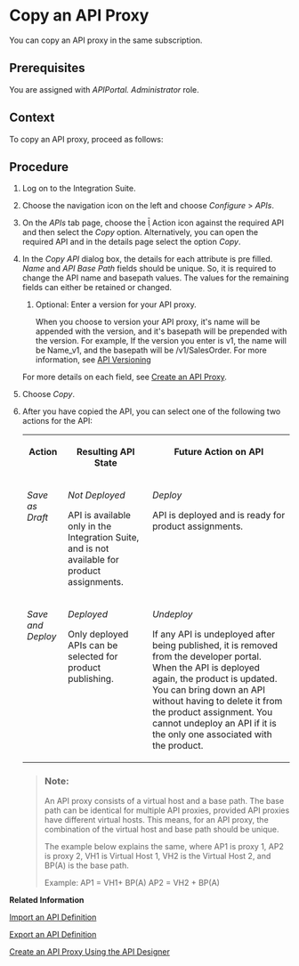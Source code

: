 <!-- loio23974d6325c14d82bd2872c3050359e7 -->

<link rel="stylesheet" type="text/css" href="../css/sap-icons.css"/>

# Copy an API Proxy

You can copy an API proxy in the same subscription.



<a name="loio23974d6325c14d82bd2872c3050359e7__prereq_rnp_v53_b2b"/>

## Prerequisites

You are assigned with *APIPortal. Administrator* role.



<a name="loio23974d6325c14d82bd2872c3050359e7__context_snp_v53_b2b"/>

## Context

To copy an API proxy, proceed as follows:



<a name="loio23974d6325c14d82bd2872c3050359e7__steps_tnp_v53_b2b"/>

## Procedure

1.  Log on to the Integration Suite.

2.  Choose the navigation icon on the left and choose *Configure* \> *APIs*.

3.  On the *APIs* tab page, choose the <span class="SAP-icons-V5"></span> Action icon against the required API and then select the *Copy* option. Alternatively, you can open the required API and in the details page select the option *Copy*.

4.  In the *Copy API* dialog box, the details for each attribute is pre filled. *Name* and *API Base Path* fields should be unique. So, it is required to change the API name and basepath values. The values for the remaining fields can either be retained or changed.

    1.  Optional: Enter a version for your API proxy.

        When you choose to version your API proxy, it's name will be appended with the version, and it's basepath will be prepended with the version. For example, If the version you enter is v1, the name will be Name\_v1, and the basepath will be /v1/SalesOrder. For more information, see [API Versioning](api-versioning-b3cda3b.md)


    For more details on each field, see [Create an API Proxy](create-an-api-proxy-c0842d5.md).

5.  Choose *Copy*.

6.  After you have copied the API, you can select one of the following two actions for the API:


    <table>
    <tr>
    <th valign="top">

    Action
    
    </th>
    <th valign="top">

    Resulting API State
    
    </th>
    <th valign="top">

    Future Action on API
    
    </th>
    </tr>
    <tr>
    <td valign="top">
    
    *Save as Draft* 
    
    </td>
    <td valign="top">
    
    *Not Deployed*

    API is available only in the Integration Suite, and is not available for product assignments.
    
    </td>
    <td valign="top">
    
    *Deploy*

    API is deployed and is ready for product assignments.
    
    </td>
    </tr>
    <tr>
    <td valign="top">
    
    *Save and Deploy* 
    
    </td>
    <td valign="top">
    
    *Deployed*

    Only deployed APIs can be selected for product publishing.
    
    </td>
    <td valign="top">
    
    *Undeploy*

    If any API is undeployed after being published, it is removed from the developer portal. When the API is deployed again, the product is updated. You can bring down an API without having to delete it from the product assignment. You cannot undeploy an API if it is the only one associated with the product.
    
    </td>
    </tr>
    </table>
    
    > ### Note:  
    > An API proxy consists of a virtual host and a base path. The base path can be identical for multiple API proxies, provided API proxies have different virtual hosts. This means, for an API proxy, the combination of the virtual host and base path should be unique.
    > 
    > The example below explains the same, where AP1 is proxy 1, AP2 is proxy 2, VH1 is Virtual Host 1, VH2 is the Virtual Host 2, and BP\(A\) is the base path.
    > 
    > Example: AP1 = VH1+ BP\(A\) AP2 = VH2 + BP\(A\)


**Related Information**  


[Import an API Definition](import-an-api-definition-9342a93.md "This topic describes how to import an existing API definition into the Integration Suite.")

[Export an API Definition](export-an-api-definition-420abb6.md "Once you create an API in the Integration Suite, you can choose to export it.")

[Create an API Proxy Using the API Designer](create-an-api-proxy-using-the-api-designer-26e1bbd.md "Model APIs in the Open API format that is available on the Integration Suite.")

